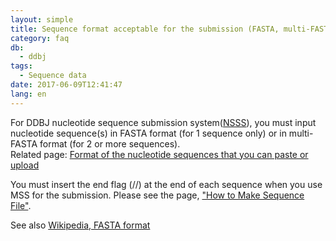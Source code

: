 ```yaml
---
layout: simple
title: Sequence format acceptable for the submission (FASTA, multi-FASTA)
category: faq
db:
  - ddbj
tags: 
  - Sequence data
date: 2017-06-09T12:41:47
lang: en
---
```


For DDBJ nucleotide sequence submission system([NSSS](/ddbj/web-submission-e.html)), you must input nucleotide sequence(s) in FASTA format (for 1 sequence only) or in multi-FASTA format (for 2 or more sequences).  
Related page: [Format of the nucleotide sequences that you can paste or
upload](/ddbj/web-submission-help-e.html#flow-5-1)

You must insert the end flag (//) at the end of each sequence when you use MSS for the submission. Please see the page, ["How to Make Sequence File"](/ddbj/file-format-e.html#sequence).

See also [Wikipedia, FASTA format](https://en.wikipedia.org/wiki/FASTA_format)
